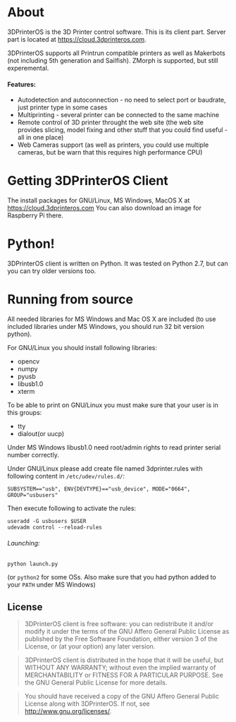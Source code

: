 # About

3DPrinterOS is the 3D Printer control software. This is its client part. Server part is located at https://cloud.3dprinteros.com.

3DPrinterOS supports all Printrun compatible printers as well as Makerbots (not including 5th generation and Sailfish).
ZMorph is supported, but still experemental.

#### Features:
- Autodetection and autoconnection - no need to select port or baudrate, just printer type in some cases
- Multiprinting - several printer can be connected to the same machine
- Remote control of 3D printer throught the web site (the web site provides slicing, model fixing and other stuff that you could find useful - all in one place)
- Web Cameras support (as well as printers, you could use multiple cameras, but be warn that this requires high performance CPU)

# Getting 3DPrinterOS Client

The install packages for GNU/Linux, MS Windows, MacOS X at  https://cloud.3dprinteros.com
You can also download an image for Raspberry Pi there.
# Python!
3DPrinterOS client is written on Python.
It was tested on Python 2.7, but can you can try older versions too.
# Running from source
All needed libraries for MS Windows and Mac OS X are included (to use included libraries under MS Windows, you should run 32 bit version python).

For GNU/Linux you should install following libraries:
- opencv
- numpy
- pyusb
- libusb1.0
- xterm

To be able to print on GNU/Linux you must make sure that your user is in this groups:
- tty
- dialout(or uucp)

Under MS Windows libusb1.0 need root/admin rights to read printer serial number correctly.

Under GNU/Linux please add create file named 3dprinter.rules with following content in `/etc/udev/rules.d/`:
```
SUBSYSTEM=="usb", ENV{DEVTYPE}=="usb_device", MODE="0664", GROUP="usbusers"
```
Then execute following to activate the rules:
```
useradd -G usbusers $USER
udevadm control --reload-rules
```
###### Launching:
```
python launch.py
```
(or ```python2``` for some OSs. Also make sure that you had python added to your ```PATH``` under MS Windows)

## License
>3DPrinterOS client is free software: you can redistribute it and/or modify
it under the terms of the GNU Affero General Public License as published by
the Free Software Foundation, either version 3 of the License, or
(at your option) any later version.

>3DPrinterOS client is distributed in the hope that it will be useful,
but WITHOUT ANY WARRANTY; without even the implied warranty of
MERCHANTABILITY or FITNESS FOR A PARTICULAR PURPOSE.  See the
GNU General Public License for more details.

>You should have received a copy of the GNU Affero General Public License
along with 3DPrinterOS.  If not, see <http://www.gnu.org/licenses/>.
